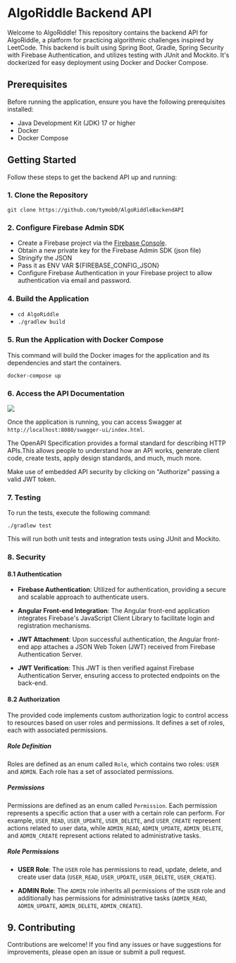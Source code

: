 # AlgoRiddle Backend API

Welcome to AlgoRiddle! This repository contains the backend API for AlgoRiddle, a platform for practicing algorithmic challenges inspired by LeetCode. This backend is built using Spring Boot, Gradle, Spring Security with Firebase Authentication, and utilizes testing with JUnit and Mockito. It's dockerized for easy deployment using Docker and Docker Compose.

## Prerequisites

Before running the application, ensure you have the following prerequisites installed:

- Java Development Kit (JDK) 17 or higher
- Docker
- Docker Compose

## Getting Started

Follow these steps to get the backend API up and running:

### 1. Clone the Repository

`git clone https://github.com/tymob0/AlgoRiddleBackendAPI`

### 2. Configure Firebase Admin SDK

- Create a Firebase project via the [Firebase Console](https://console.firebase.google.com/).
- Obtain a new private key for the Firebase Admin SDK (json file)
- Stringify the JSON 
- Pass it as ENV VAR ${FIREBASE_CONFIG_JSON}
- Configure Firebase Authentication in your Firebase project to allow authentication via email and password.

### 4. Build the Application

- `cd AlgoRiddle`
- `./gradlew build`

### 5. Run the Application with Docker Compose

This command will build the Docker images for the application and its dependencies and start the containers.

`docker-compose up`

### 6. Access the API Documentation

<img src="https://i.imgur.com/ri0ZBrG.png" class="center"/>

Once the application is running, you can access Swagger at `http://localhost:8080/swagger-ui/index.html`.

The OpenAPI Specification provides a formal standard for describing HTTP APIs.This allows people to understand how an API works, generate client code, create tests, apply design standards, and much, much more.

Make use of embedded API security by clicking on "Authorize" passing a valid JWT token.

### 7. Testing

To run the tests, execute the following command:

`./gradlew test`

This will run both unit tests and integration tests using JUnit and Mockito.

### 8. Security

#### 8.1 Authentication
- **Firebase Authentication**: Utilized for authentication, providing a secure and scalable approach to authenticate users.

- **Angular Front-end Integration**: The Angular front-end application integrates Firebase's JavaScript Client Library to facilitate login and registration mechanisms.

- **JWT Attachment**: Upon successful authentication, the Angular front-end app attaches a JSON Web Token (JWT) received from Firebase Authentication Server.

- **JWT Verification**: This JWT is then verified against Firebase Authentication Server, ensuring access to protected endpoints on the back-end.


#### 8.2 Authorization 
The provided code implements custom authorization logic to control access to resources based on user roles and permissions. It defines a set of roles, each with associated permissions.

##### Role Definition

Roles are defined as an enum called `Role`, which contains two roles: `USER` and `ADMIN`. Each role has a set of associated permissions.

##### Permissions

Permissions are defined as an enum called `Permission`. Each permission represents a specific action that a user with a certain role can perform. For example, `USER_READ`, `USER_UPDATE`, `USER_DELETE`, and `USER_CREATE` represent actions related to user data, while `ADMIN_READ`, `ADMIN_UPDATE`, `ADMIN_DELETE`, and `ADMIN_CREATE` represent actions related to administrative tasks.

##### Role Permissions

- **USER Role**: The `USER` role has permissions to read, update, delete, and create user data (`USER_READ`, `USER_UPDATE`, `USER_DELETE`, `USER_CREATE`).

- **ADMIN Role**: The `ADMIN` role inherits all permissions of the `USER` role and additionally has permissions for administrative tasks (`ADMIN_READ`, `ADMIN_UPDATE`, `ADMIN_DELETE`, `ADMIN_CREATE`).

## 9. Contributing

Contributions are welcome! If you find any issues or have suggestions for improvements, please open an issue or submit a pull request.







